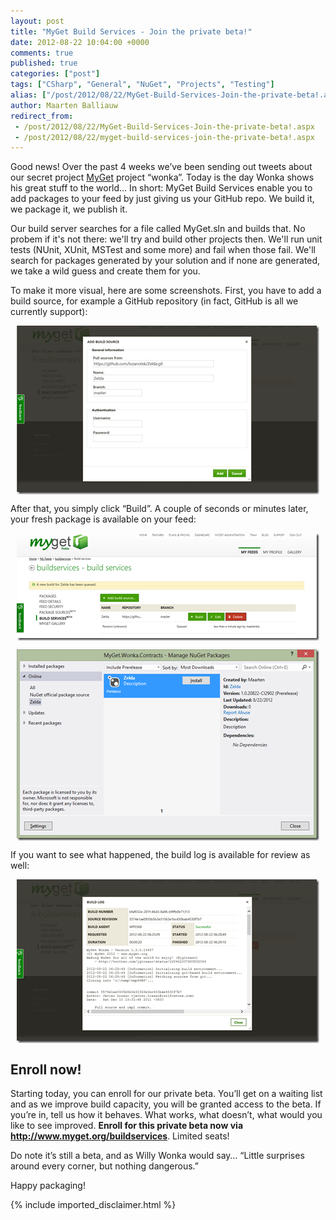 ```yaml
---
layout: post
title: "MyGet Build Services - Join the private beta!"
date: 2012-08-22 10:04:00 +0000
comments: true
published: true
categories: ["post"]
tags: ["CSharp", "General", "NuGet", "Projects", "Testing"]
alias: ["/post/2012/08/22/MyGet-Build-Services-Join-the-private-beta!.aspx", "/post/2012/08/22/myget-build-services-join-the-private-beta!.aspx"]
author: Maarten Balliauw
redirect_from:
 - /post/2012/08/22/MyGet-Build-Services-Join-the-private-beta!.aspx
 - /post/2012/08/22/myget-build-services-join-the-private-beta!.aspx
---
```

<p>Good news! Over the past 4 weeks we&rsquo;ve been sending out tweets about our secret project <a href="http://www.myget.org">MyGet</a> project &ldquo;wonka&rdquo;. Today is the day Wonka shows his great stuff to the world&hellip; In short: MyGet Build Services enable you to add packages to your feed by just giving us your GitHub repo. We build it, we package it, we publish it.</p>
<p>Our build server searches for a file called MyGet.sln and builds that. No probem if it's not there: we'll try and build other projects then. We'll run unit tests (NUnit, XUnit, MSTest and some more) and fail when those fail. We'll search for packages generated by your solution and if none are generated, we take a wild guess and create them for you.</p>
<p>To make it more visual, here are some screenshots. First, you have to add a build source, for example a GitHub repository (in fact, GitHub is all we currently support):</p>
<p><a href="/images/image_221.png"><img style="background-image: none; float: none; padding-top: 0px; padding-left: 0px; margin-left: auto; display: block; padding-right: 0px; margin-right: auto; border-width: 0px;" title="MyGet Add build source" src="/images/image_thumb_185.png" border="0" alt="MyGet Add build source" width="484" height="270" /></a></p>
<p>After that, you simply click &ldquo;Build&rdquo;. A couple of seconds or minutes later, your fresh package is available on your feed:</p>
<p><a href="/images/image_222.png"><img style="background-image: none; float: none; padding-top: 0px; padding-left: 0px; margin-left: auto; display: block; padding-right: 0px; margin-right: auto; border-width: 0px;" title="MyGet build package" src="/images/image_thumb_186.png" border="0" alt="MyGet build package" width="484" height="172" /></a></p>
<p><a href="/images/image_223.png"><img style="background-image: none; float: none; padding-top: 0px; padding-left: 0px; margin-left: auto; display: block; padding-right: 0px; margin-right: auto; border-width: 0px;" title="MyGet package result" src="/images/image_thumb_187.png" border="0" alt="MyGet package result" width="484" height="306" /></a></p>
<p>If you want to see what happened, the build log is available for review as well:</p>
<p><a href="/images/image_224.png"><img style="background-image: none; float: none; padding-top: 0px; padding-left: 0px; margin-left: auto; display: block; padding-right: 0px; margin-right: auto; border-width: 0px;" title="MyGet build log" src="/images/image_thumb_188.png" border="0" alt="MyGet build log" width="484" height="262" /></a></p>
<h2>Enroll now!</h2>
<p>Starting today, you can enroll for our private beta. You&rsquo;ll get on a waiting list and as we improve build capacity, you will be granted access to the beta. If you&rsquo;re in, tell us how it behaves. What works, what doesn&rsquo;t, what would you like to see improved. <strong>Enroll for this private beta now via </strong><a title="http://www.myget.org/buildservices" href="http://www.myget.org/buildservices"><strong>http://www.myget.org/buildservices</strong></a>. Limited seats!</p>
<p>Do note it&rsquo;s still a beta, and as Willy Wonka would say&hellip; &ldquo;Little surprises around every corner, but nothing dangerous.&rdquo;</p>
<p>Happy packaging!</p>

{% include imported_disclaimer.html %}

